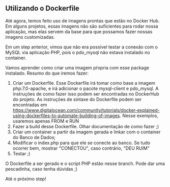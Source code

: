 ## Utilizando o Dockerfile

Até agora, temos feito uso de imagens prontas que estão no Docker Hub. Em alguns projetos, essas imagens não são suficientes para rodar nossa aplicação, mas elas servem da base para que possamos fazer nossas imagens customizadas.

Em um step anterior, vimos que não era possível testar a conexão com o MySQL via aplicação PHP, pois o pdo_mysql não estava instalado no container. 

Vamos aprender como criar uma imagem pŕopria com esse package instalado. Resumo do que iremos fazer:

1. Criar um Dockerfile. Esse Dockerfile irá tomar como base a imagem php:7.0-apache, e irá adicionar o pacote mysql-client e pdo_mysql. A instruções de como fazer isso podem ser encontradas no DockerHub do projeto. As instruções de sintaxe do Dockerfile podem ser encontradas em https://www.digitalocean.com/community/tutorials/docker-explained-using-dockerfiles-to-automate-building-of-images. Nesse exemplos, usaremos apenas FROM e RUN
2. Fazer a build desse Dockerfile. Olhar documentação de como fazer ;)
3. Criar um container a partir da imagem gerada e linkar com o container do Banco de Dados;
4. Modificar o index.php para que ele se conecte ao banco. Se tudo ocorrer bem, mostrar "CONECTOU", caso contrário, "DEU RUIM"
5. Testar ;)

O Dockerfile a ser gerado e o script PHP estão nesse branch. Pode dar uma pescadinha, caso tenha dúvidas ;)

Até o próximo step!
